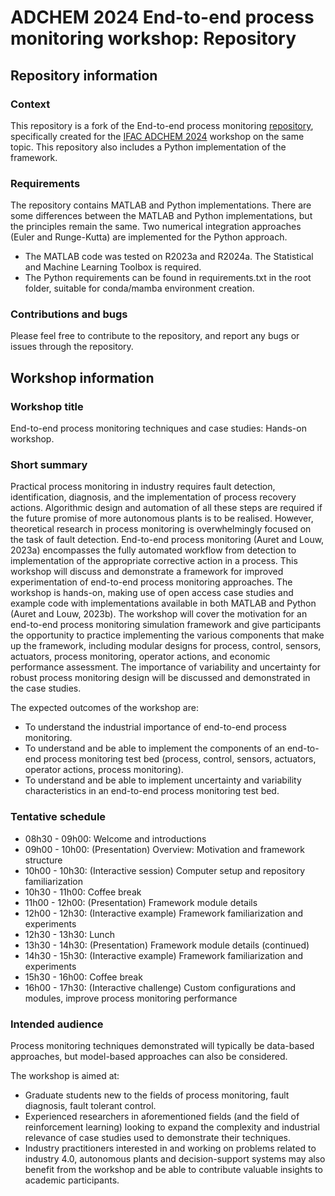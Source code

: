 # ADCHEM 2024 End-to-end process monitoring workshop: Repository

## Repository information

### Context
This repository is a fork of the End-to-end process monitoring [repository](https://github.com/Stellenbosch-University-Process-Eng/End-to-end-process-monitoring), specifically created for the [IFAC ADCHEM 2024](https://www.adchem2024.org/) workshop on the same topic. This repository also includes a Python implementation of the framework.

### Requirements
The repository contains MATLAB and Python implementations. There are some differences between the MATLAB and Python implementations, but the principles remain the same. Two numerical integration approaches (Euler and Runge-Kutta) are implemented for the Python approach.
- The MATLAB code was tested on R2023a and R2024a. The Statistical and Machine Learning Toolbox is required.
- The Python requirements can be found in requirements.txt in the root folder, suitable for conda/mamba environment creation.

### Contributions and bugs
Please feel free to contribute to the repository, and report any bugs or issues through the repository.

## Workshop information

### Workshop title
End-to-end process monitoring techniques and case studies: Hands-on workshop.

### Short summary
Practical process monitoring in industry requires fault detection, identification, diagnosis, and the implementation of process recovery actions. Algorithmic design and automation of all these steps are required if the future promise of more autonomous plants is to be realised. However, theoretical research in process monitoring is overwhelmingly focused on the task of fault detection. End-to-end process monitoring (Auret and Louw, 2023a) encompasses the fully automated workflow from detection to implementation of the appropriate corrective action in a process. This workshop will discuss and demonstrate a framework for improved experimentation of end-to-end process monitoring approaches. The workshop is hands-on, making use of open access case studies and example code with implementations available in both MATLAB and Python (Auret and Louw, 2023b). The workshop will cover the motivation for an end-to-end process monitoring simulation framework and give participants the opportunity to practice implementing the various components that make up the framework, including modular designs for process, control, sensors, actuators, process monitoring, operator actions, and economic performance assessment. The importance of variability and uncertainty for robust process monitoring design will be discussed and demonstrated in the case studies.

The expected outcomes of the workshop are:
- To understand the industrial importance of end-to-end process monitoring.
- To understand and be able to implement the components of an end-to-end process monitoring test bed (process, control, sensors, actuators, operator actions, process monitoring).
- To understand and be able to implement uncertainty and variability characteristics in an end-to-end process monitoring test bed.

### Tentative schedule
- 08h30 - 09h00: Welcome and introductions
- 09h00 - 10h00: (Presentation) Overview: Motivation and framework structure
- 10h00 - 10h30: (Interactive session) Computer setup and repository familiarization
- 10h30 - 11h00: Coffee break
- 11h00 - 12h00: (Presentation) Framework module details
- 12h00 - 12h30: (Interactive example) Framework familiarization and experiments
- 12h30 - 13h30: Lunch
- 13h30 - 14h30: (Presentation) Framework module details (continued)
- 14h30 - 15h30: (Interactive example) Framework familiarization and experiments
- 15h30 - 16h00: Coffee break
- 16h00 - 17h30: (Interactive challenge) Custom configurations and modules, improve process monitoring performance

### Intended audience
Process monitoring techniques demonstrated will typically be data-based approaches, but model-based approaches can also be considered.

The workshop is aimed at:
- Graduate students new to the fields of process monitoring, fault diagnosis, fault tolerant control.
- Experienced researchers in aforementioned fields (and the field of reinforcement learning) looking to expand the complexity and industrial relevance of case studies used to demonstrate their techniques. 
- Industry practitioners interested in and working on problems related to industry 4.0, autonomous plants and decision-support systems may also benefit from the workshop and be able to contribute valuable insights to academic participants.
